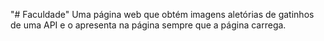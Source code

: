 "# Faculdade" 
Uma página web que obtém imagens aletórias de gatinhos de uma API e o apresenta na página sempre que a página carrega.

